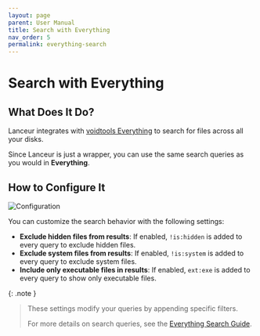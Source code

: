 ```yaml
---
layout: page
parent: User Manual
title: Search with Everything
nav_order: 5
permalink: everything-search
---
```


# Search with Everything  

## What Does It Do?  

Lanceur integrates with [voidtools Everything](https://www.voidtools.com/) to search for files across all your disks.  

Since Lanceur is just a wrapper, you can use the same search queries as you would in **Everything**.  

## How to Configure It  

![Configuration](../../assets/images/usermanual/everything_settings.png)  

You can customize the search behavior with the following settings:  

- **Exclude hidden files from results**: If enabled, `!is:hidden` is added to every query to exclude hidden files.  
- **Exclude system files from results**: If enabled, `!is:system` is added to every query to exclude system files.  
- **Include only executable files in results**: If enabled, `ext:exe` is added to every query to show only executable files.  

{: .note }
> These settings modify your queries by appending specific filters.  
>  
> For more details on search queries, see the [Everything Search Guide](https://www.voidtools.com/support/everything/searching/).